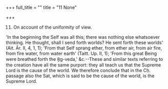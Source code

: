 +++
full_title = ""
title = "11 None"

+++


11. On account of the uniformity of view.

'In the beginning the Self was all this; there was nothing else whatsoever thinking. He thought, shall I send forth worlds? He sent forth these worlds' (Ait. Ār. II, 4, 1, 1); 'From that Self sprang ether, from ether air, from air fire, from fire water, from water earth' (Taitt. Up. II, 1); 'From this great Being were breathed forth the R̥g-veda,' &c.--These and similar texts referring to the creation have all the same purport: they all teach us that the Supreme Lord is the cause of the world. We therefore conclude that in the Cḥ. passage also the Sat, which is said to be the cause of the world, is the Supreme Lord.

